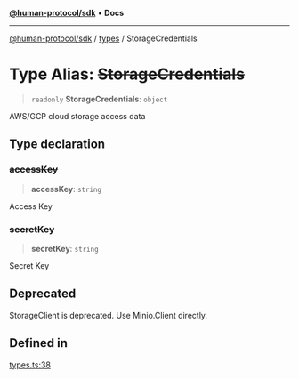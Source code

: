 [**@human-protocol/sdk**](../../README.md) • **Docs**

***

[@human-protocol/sdk](../../modules.md) / [types](../README.md) / StorageCredentials

# Type Alias: ~~StorageCredentials~~

> `readonly` **StorageCredentials**: `object`

AWS/GCP cloud storage access data

## Type declaration

### ~~accessKey~~

> **accessKey**: `string`

Access Key

### ~~secretKey~~

> **secretKey**: `string`

Secret Key

## Deprecated

StorageClient is deprecated. Use Minio.Client directly.

## Defined in

[types.ts:38](https://github.com/humanprotocol/human-protocol/blob/249f60968b0f092853c458545691a3700de501e6/packages/sdk/typescript/human-protocol-sdk/src/types.ts#L38)
